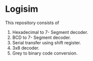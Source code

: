 # Logisim
This repository consists of 
1. Hexadecimal to 7- Segment decoder.
2. BCD to 7- Segment decoder.
3. Serial transfer using shift register.
4. 3x8 decoder.
5. Grey to binary code conversion.
